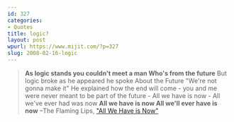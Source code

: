 ```yaml
---
id: 327
categories:
- Quotes
title: logic?
layout: post
wpurl: https://www.mijit.com/?p=327
slug: 2008-02-16-logic
---
```

<blockquote><strong>As logic stands you couldn't meet a man
Who's from the future</strong>
But logic broke as he appeared he spoke
About the Future
"We're not gonna make it" He explained how
the end will come - you and me were never meant
to be part of the future -
All we have is now -
All we've ever had was now
<strong>All we have is now
All we'll ever have is now</strong>
–The Flaming Lips, <a href="https://www.amazon.com/exec/obidos/ASIN/B000068PQ0/ref=nosim/mijitcom">"All We Have is Now"</a></blockquote>

